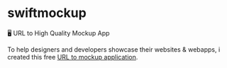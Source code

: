 # swiftmockup
🖥 URL to High Quality Mockup App

To help designers and developers showcase their websites & webapps, i created this free [URL to mockup application](https://www.swiftmockup.com).
